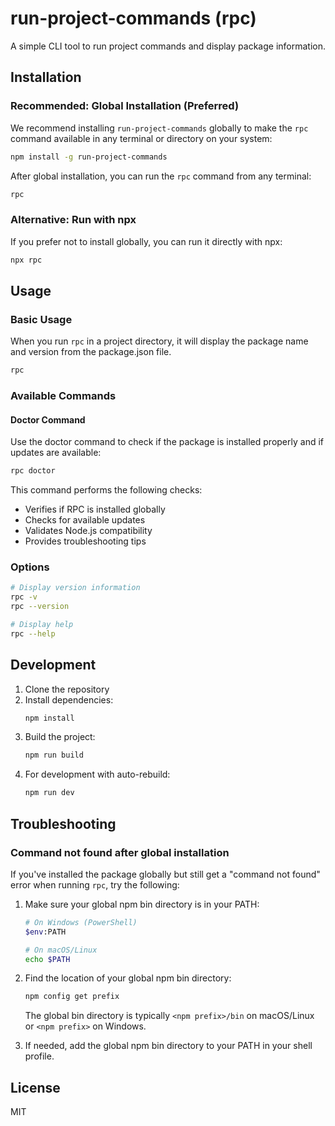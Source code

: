 # run-project-commands (rpc)

A simple CLI tool to run project commands and display package information.

## Installation

### Recommended: Global Installation (Preferred)

We recommend installing `run-project-commands` globally to make the `rpc` command available in any terminal or directory on your system:

```bash
npm install -g run-project-commands
```

After global installation, you can run the `rpc` command from any terminal:

```bash
rpc
```

### Alternative: Run with npx

If you prefer not to install globally, you can run it directly with npx:

```bash
npx rpc
```

## Usage

### Basic Usage

When you run `rpc` in a project directory, it will display the package name and version from the package.json file.

```bash
rpc
```

### Available Commands

#### Doctor Command

Use the doctor command to check if the package is installed properly and if updates are available:

```bash
rpc doctor
```

This command performs the following checks:
- Verifies if RPC is installed globally
- Checks for available updates
- Validates Node.js compatibility
- Provides troubleshooting tips

### Options

```bash
# Display version information
rpc -v
rpc --version

# Display help
rpc --help
```

## Development

1. Clone the repository
2. Install dependencies:
   ```bash
   npm install
   ```
3. Build the project:
   ```bash
   npm run build
   ```
4. For development with auto-rebuild:
   ```bash
   npm run dev
   ```

## Troubleshooting

### Command not found after global installation

If you've installed the package globally but still get a "command not found" error when running `rpc`, try the following:

1. Make sure your global npm bin directory is in your PATH:
   ```bash
   # On Windows (PowerShell)
   $env:PATH
   
   # On macOS/Linux
   echo $PATH
   ```

2. Find the location of your global npm bin directory:
   ```bash
   npm config get prefix
   ```
   
   The global bin directory is typically `<npm prefix>/bin` on macOS/Linux or `<npm prefix>` on Windows.

3. If needed, add the global npm bin directory to your PATH in your shell profile.

## License

MIT